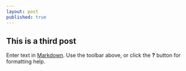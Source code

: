 ```yaml
---
layout: post
published: true
---
```





## This is a third post

Enter text in [Markdown](http://daringfireball.net/projects/markdown/). Use the toolbar above, or click the **?** button for formatting help.

